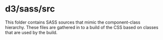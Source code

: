 # d3/sass/src

This folder contains SASS sources that mimic the component-class hierarchy. These files
are gathered in to a build of the CSS based on classes that are used by the build.
